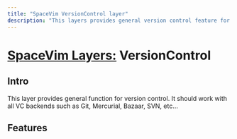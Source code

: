 ```yaml
---
title: "SpaceVim VersionControl layer"
description: "This layers provides general version control feature for vim. It should work with all VC backends such as Git, Mercurial, Bazaar, SVN, etc…"
---
```


# [SpaceVim Layers:](https://spacevim.org/layers) VersionControl

## Intro

This layer provides general function for version control. It should work with all VC backends such as Git, Mercurial, Bazaar, SVN, etc…

## Features


